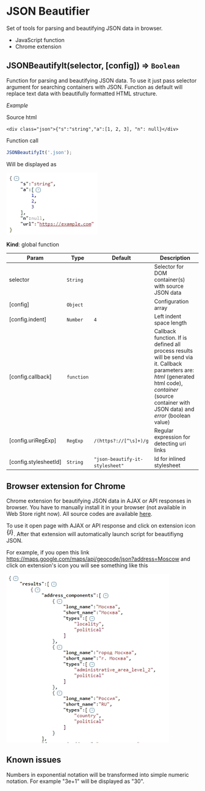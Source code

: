 # JSON Beautifier

Set of tools for parsing and beautifying JSON data in browser.
* JavaScript function
* Chrome extension

<a name="JSONBeautifyIt"></a>

## JSONBeautifyIt(selector, [config]) ⇒ <code>Boolean</code>
Function for parsing and beautifying JSON data. To use it just pass selector
argument for searching containers with JSON. Function as default will replace
text data with beautifully formatted HTML structure.

*Example*

Source html
```
<div class="json">{"s":"string","a":[1, 2, 3], "n": null}</div>
```

Function call
```javascript
JSONBeautifyIt('.json');
```

Will be displayed as

![JSONBeautifyIt example](https://raw.githubusercontent.com/strider2038/json-beautify-it/master/docs/example1.jpg "Result of processing JSON data")



**Kind**: global function  

| Param | Type | Default | Description |
| --- | --- | --- | --- |
| selector | <code>String</code> |  | Selector for DOM container(s) with source JSON data |
| [config] | <code>Object</code> |  | Configuration array |
| [config.indent] | <code>Number</code> | <code>4</code> | Left indent space length |
| [config.callback] | <code>function</code> |  | Callback function. If is defined all process results will be send via it. Callback parameters are: *html* (generated html code), *container* (source container with JSON data) and *error* (boolean value) |
| [config.uriRegExp] | <code>RegExp</code> | <code>/(https?:\/\/[^\s]+)/g</code> | Regular expression for detecting uri links |
| [config.stylesheetId] | <code>String</code> | <code>&quot;json-beautify-it-stylesheet&quot;</code> | Id for inlined stylesheet |


## Browser extension for Chrome

Chrome extension for beautifying JSON data in AJAX or API responses in browser.
You have to manually install it in your browser (not available in Web Store right now).
All source codes are available [here](https://github.com/strider2038/json-beautify-it/dist/browser-ext/chrome).

To use it open page with AJAX or API response and click on extension icon
![JSONBeautifyIt icon](https://raw.githubusercontent.com/strider2038/json-beautify-it/master/dist/browser-ext/chrome/icon.png "JSONBeautifyIt chrome extension").
After that extension will automatically launch script for beautifiyng JSON.

For example, if you open this link
<https://maps.google.com/maps/api/geocode/json?address=Moscow>
and click on extension's icon you will see something like this

![JSONBeautifyIt extension example](https://raw.githubusercontent.com/strider2038/json-beautify-it/master/docs/example2.jpg "Result of processing JSON data in Chrome")


## Known issues

Numbers in exponential notation will be transformed into simple numeric notation.
For example "3e+1" will be displayed as "30".
